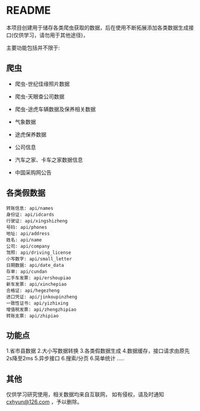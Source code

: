 # README
 
本项目创建用于储存各类爬虫获取的数据，后在使用不断拓展添加各类数据生成接口(仅供学习，请勿用于其他途径)，

主要功能包括并不限于:

## 爬虫

- 爬虫-世纪佳缘照片数据

- 爬虫-天眼查公司数据

- 爬虫-途虎车辆数据及保养相关数据

-  气象数据

-  途虎保养数据

-  公司信息

-  汽车之家、卡车之家数据信息

-  中国采购网公告


## 各类假数据

```
转账信息: api/names
身份证: api/idcards
行驶证: api/xingshizheng
号码: api/phones
地址: api/address
姓名: api/name
公司: api/company
驾照: api/driving_license
小写数字: api/small_letter
日期数据: api/date_data
存单: api/cundan
二手车发票: api/ershoupiao
新车发票: api/xinchepiao
合格证: api/hegezheng
进口凭证: api/jinkoupinzheng
一致性证书: api/yizhixing
增值税发票: api/zhengzhipiao
转账支票: api/zhipiao
```
## 功能点

1.省市县数据
2.大小写数据转换
3.各类假数据生成
4.数据缓存，接口请求由原先2s降至2ms
5.异步接口
6.搜索/分页
6.简单统计
.....


## 其他
仅供学习研究使用，相关数据均来自互联网，
如有侵权，请及时通知 cxhyun@126.com ，予以删除。
